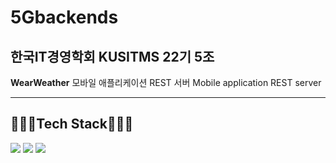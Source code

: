 # 5Gbackends
## 한국IT경영학회 KUSITMS 22기 5조
**WearWeather** 모바일 애플리케이션 REST 서버
Mobile application REST server

---

## 👩🏻‍💻Tech Stack👩🏻‍💻
<img src="https://img.shields.io/badge/Django-092E20?style=for-the-badge&logo=Django&logoColor=white"> <img src="https://img.shields.io/badge/Amazon AWS-232F3E?style=for-the-badge&logo=AmazonAWS&logoColor=white"> <img src="https://img.shields.io/badge/MySQL-4479A1?style=for-the-badge&logo=MySQL&logoColor=white">
